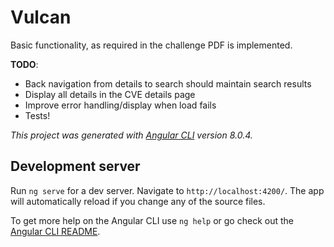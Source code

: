 # Vulcan

Basic functionality, as required in the challenge PDF is implemented.

**TODO**:
- Back navigation from details to search should maintain search results
- Display all details in the CVE details page
- Improve error handling/display when load fails
- Tests!

*This project was generated with [Angular CLI](https://github.com/angular/angular-cli) version 8.0.4.*

## Development server

Run `ng serve` for a dev server. Navigate to `http://localhost:4200/`. The app will automatically reload if you change any of the source files.

To get more help on the Angular CLI use `ng help` or go check out the [Angular CLI README](https://github.com/angular/angular-cli/blob/master/README.md).
